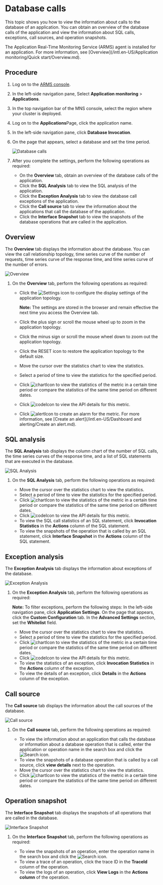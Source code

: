 # Database calls

This topic shows you how to view the information about calls to the database of an application. You can obtain an overview of the database calls of the application and view the information about SQL calls, exceptions, call sources, and operation snapshots.

The Application Real-Time Monitoring Service \(ARMS\) agent is installed for an application. For more information, see [Overview](/intl.en-US/Application monitoring/Quick start/Overview.md).

## Procedure

1.  Log on to the [ARMS console](https://arms-ap-southeast-1.console.aliyun.com/#/home).

2.  In the left-side navigation pane, Select **Application monitoring** \> **Applications**.

3.  In the top navigation bar of the MNS console, select the region where your cluster is deployed.

4.  Log on to the **Applications**Page, click the application name.

5.  In the left-side navigation pane, click **Database Invocation**.

6.  On the page that appears, select a database and set the time period.

    ![Database calls](https://static-aliyun-doc.oss-accelerate.aliyuncs.com/assets/img/en-US/2534424161/p235852.png)

7.  After you complete the settings, perform the following operations as required:

    -   On the **Overview** tab, obtain an overview of the database calls of the application.
    -   Click the **SQL Analysis** tab to view the SQL analysis of the application.
    -   Click the **Exception Analysis** tab to view the database call exceptions of the application.
    -   Click the **Call source** tab to view the information about the applications that call the database of the application.
    -   Click the **Interface Snapshot** tab to view the snapshots of the database operations that are called in the application.

## Overview

The **Overview** tab displays the information about the database. You can view the call relationship topology, time series curve of the number of requests, time series curve of the response time, and time series curve of the number of errors.

![Overview](https://static-aliyun-doc.oss-accelerate.aliyuncs.com/assets/img/en-US/2534424161/p235853.png)

1.  On the **Overview** tab, perform the following operations as required:

    -   Click the ![Settings](../images/p232147.png) icon to configure the display settings of the application topology.

        **Note:** The settings are stored in the browser and remain effective the next time you access the Overview tab.

    -   Click the plus sign or scroll the mouse wheel up to zoom in the application topology.
    -   Click the minus sign or scroll the mouse wheel down to zoom out the application topology.
    -   Click the RESET icon to restore the application topology to the default size.
    -   Move the cursor over the statistics chart to view the statistics.
    -   Select a period of time to view the statistics for the specified period.
    -   Click ![chart](../images/p230753.png)Icon to view the statistics of the metric in a certain time period or compare the statistics of the same time period on different dates.
    -   Click ![code](../images/p230759.png)Icon to view the API details for this metric.
    -   Click ![alert](../images/p231972.png)Icon to create an alarm for the metric. For more information, see [Create an alert](/intl.en-US/Dashboard and alerting/Create an alert.md).

## SQL analysis

The **SQL Analysis** tab displays the column chart of the number of SQL calls, the time series curves of the response time, and a list of SQL statements that are executed in the database.

![SQL Analysis](https://static-aliyun-doc.oss-accelerate.aliyuncs.com/assets/img/en-US/3534424161/p236052.png)

1.  On the **SQL Analysis** tab, perform the following operations as required:

    -   Move the cursor over the statistics chart to view the statistics.
    -   Select a period of time to view the statistics for the specified period.
    -   Click ![chart](../images/p230753.png)Icon to view the statistics of the metric in a certain time period or compare the statistics of the same time period on different dates.
    -   Click ![code](../images/p230759.png)Icon to view the API details for this metric.
    -   To view the SQL call statistics of an SQL statement, click **Invocation Statistics** in the **Actions** column of the SQL statement.
    -   To view the snapshots of the operation that is called by an SQL statement, click **Interface Snapshot** in the **Actions** column of the SQL statement.

## Exception analysis

The **Exception Analysis** tab displays the information about exceptions of the database.

![Exception Analysis](https://static-aliyun-doc.oss-accelerate.aliyuncs.com/assets/img/en-US/3534424161/p236127.png)

1.  On the **Exception Analysis** tab, perform the following operations as required:

    **Note:** To filter exceptions, perform the following steps: In the left-side navigation pane, click **Application Settings**. On the page that appears, click the **Custom Configuration** tab. In the **Advanced Settings** section, set the **Whitelist** field.

    -   Move the cursor over the statistics chart to view the statistics.
    -   Select a period of time to view the statistics for the specified period.
    -   Click ![chart](../images/p230753.png)Icon to view the statistics of the metric in a certain time period or compare the statistics of the same time period on different dates.
    -   Click ![code](../images/p230759.png)Icon to view the API details for this metric.
    -   To view the statistics of an exception, click **Invocation Statistics** in the **Actions** column of the exception.
    -   To view the details of an exception, click **Details** in the **Actions** column of the exception.

## Call source

The **Call source** tab displays the information about the call sources of the database.

![Call source](https://static-aliyun-doc.oss-accelerate.aliyuncs.com/assets/img/en-US/3534424161/p236346.png)

1.  On the **Call source** tab, perform the following operations as required:

    -   To view the information about an application that calls the database or information about a database operation that is called, enter the application or operation name in the search box and click the ![Search](../images/p236349.png) icon.
    -   To view the snapshots of a database operation that is called by a call source, click **view details** next to the operation.
    -   Move the cursor over the statistics chart to view the statistics.
    -   Click ![chart](../images/p230753.png)Icon to view the statistics of the metric in a certain time period or compare the statistics of the same time period on different dates.

## Operation snapshot

The **Interface Snapshot** tab displays the snapshots of all operations that are called in the database.

![Interface Snapshot](https://static-aliyun-doc.oss-accelerate.aliyuncs.com/assets/img/en-US/3534424161/p236484.png)

1.  On the **Interface Snapshot** tab, perform the following operations as required:

    -   To view the snapshots of an operation, enter the operation name in the search box and click the ![Search](../images/p236472.png) icon.
    -   To view a trace of an operation, click the trace ID in the **TraceId** column of the operation.
    -   To view the logs of an operation, click **View Logs** in the **Actions column** of the operation.

